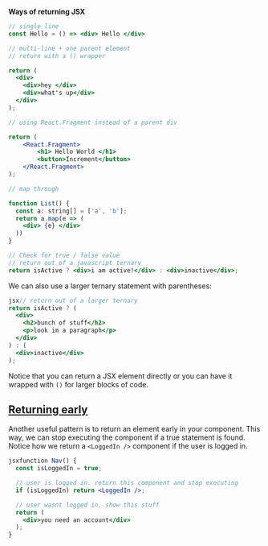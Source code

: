 



**Ways of returning JSX**

```jsx
// single line
const Hello = () => <div> Hello </div>

// multi-line + one parent element
// return with a () wrapper

return (
  <div>
    <div>hey </div>
    <div>what's up</div>
  </div>
);

// using React.Fragment instead of a parent div

return (
    <React.Fragment>
        <h1> Hello World </h1>
        <button>Increment</button>
    </React.Fragment>
);

// map through

function List() {
  const a: string[] = ['a', 'b'];
  return a.map(e => (
    <div> {e} </div>
  ))
}

// Check for true / false value
// return out of a javascript ternary
return isActive ? <div>i am active!</div> : <div>inactive</div>;
```

We can also use a larger ternary statement with parentheses:

```jsx
jsx// return out of a larger ternary
return isActive ? (
  <div>
    <h2>bunch of stuff</h2>
    <p>look im a paragraph</p>
  </div>
) : (
  <div>inactive</div>
);
```

Notice that you can return a JSX element directly or you can have it wrapped with `()` for larger blocks of code.

## [Returning early](https://www.better.dev/ways-to-return-jsx#returning-early)

Another useful pattern is to return an element early in your component. This way, we can stop executing the component if a true statement is found. Notice how we return a `<LoggedIn />` component if the user is logged in.

```jsx
jsxfunction Nav() {
  const isLoggedIn = true;

  // user is logged in. return this component and stop executing
  if (isLoggedIn) return <LoggedIn />;

  // user wasnt logged in. show this stuff
  return (
    <div>you need an account</div>
  );
}
```